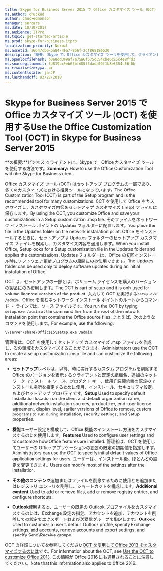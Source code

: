 ```yaml
---
title: Skype for Business Server 2015 で Office カスタマイズ ツール (OCT) を使用する
ms.author: chucked
author: chuckedmonson
manager: serdars
ms.date: 10/20/2017
ms.audience: ITPro
ms.topic: get-started-article
ms.prod: skype-for-business-itpro
localization_priority: Normal
ms.assetid: 26647cb6-ba84-4ba7-8b6f-2cf86818e530
description: '概要: Skype で、Office カスタマイズ ツールを使用して、クライアントのビジネスの方法です。'
ms.openlocfilehash: b0e8dd399af7a75a6f575d554cbe6c25c4e8ffd3
ms.sourcegitcommit: 7d819bc9eb63bfd85f5dada09f1b8e5354c56f6b
ms.translationtype: MT
ms.contentlocale: ja-JP
ms.lasthandoff: 03/28/2018
---
```

# <a name="use-the-office-customization-tool-oct-in-skype-for-business-server-2015"></a><span data-ttu-id="c6fef-103">Skype for Business Server 2015 で Office カスタマイズ ツール (OCT) を使用する</span><span class="sxs-lookup"><span data-stu-id="c6fef-103">Use the Office Customization Tool (OCT) in Skype for Business Server 2015</span></span>
 
<span data-ttu-id="c6fef-104">**の概要:**ビジネス クライアントに、Skype で、Office カスタマイズ ツールを使用する方法です。</span><span class="sxs-lookup"><span data-stu-id="c6fef-104">**Summary:** How to use the Office Customization Tool with the Skype for Business client.</span></span>
  
<span data-ttu-id="c6fef-105">Office カスタマイズ ツール (OCT) はセットアップ プログラムの一部であり、多くのカスタマイズにおける推奨ツールになっています。</span><span class="sxs-lookup"><span data-stu-id="c6fef-105">The Office Customization Tool (OCT) is part of the Setup program and is the recommended tool for many customizations.</span></span> <span data-ttu-id="c6fef-106">OCT を使用して Office をカスタマイズし、カスタマイズ内容をセットアップ カスタマイズ (.msp) ファイルに保存します。</span><span class="sxs-lookup"><span data-stu-id="c6fef-106">By using the OCT, you customize Office and save your customizations in a Setup customization .msp file.</span></span> <span data-ttu-id="c6fef-107">そのファイルをネットワーク インストール ポイントの Updates フォルダーに配置します。</span><span class="sxs-lookup"><span data-stu-id="c6fef-107">You place the file in the Updates folder on the network installation point.</span></span> <span data-ttu-id="c6fef-108">Office をインストールするときに、セットアップは Updates フォルダーのセットアップ カスタマイズ ファイルを検索し、カスタマイズ内容を適用します。</span><span class="sxs-lookup"><span data-stu-id="c6fef-108">When you install Office, Setup looks for a Setup customization file in the Updates folder and applies the customizations.</span></span> <span data-ttu-id="c6fef-109">Updates フォルダーは、Office の初回インストール時にソフトウェア更新プログラムの展開にのみ使用できます。</span><span class="sxs-lookup"><span data-stu-id="c6fef-109">The Updates folder can be used only to deploy software updates during an initial installation of Office.</span></span>
  
<span data-ttu-id="c6fef-110">OCT は、セットアップの一部とは、ボリューム ライセンスを購入のバージョンの製品にのみ使用します。</span><span class="sxs-lookup"><span data-stu-id="c6fef-110">The OCT is part of setup and it is only used for volume licensed versions of the product.</span></span> <span data-ttu-id="c6fef-111">入力して OCT を実行する`setup.exe /admin`、Office を含むネットワーク インストール ポイントのルートからコマンド ・ ラインでは、ソース ファイルです。</span><span class="sxs-lookup"><span data-stu-id="c6fef-111">You run the OCT by typing  `setup.exe /admin` at the command line from the root of the network installation point that contains the Office source files.</span></span> <span data-ttu-id="c6fef-112">たとえば、次のようなコマンドを使用します。</span><span class="sxs-lookup"><span data-stu-id="c6fef-112">For example, use the following:</span></span>
  
 `\\server\share\Office15\setup.exe /admin`
  
<span data-ttu-id="c6fef-113">管理者は、OCT を使用してセットアップ カスタマイズ .msp ファイルを作成し、次の領域をカスタマイズすることができます。</span><span class="sxs-lookup"><span data-stu-id="c6fef-113">Administrators use the OCT to create a setup customization .msp file and can customize the following areas:</span></span>
  
- <span data-ttu-id="c6fef-114">**セットアップ**レベルは、以前、時に実行するカスタム プログラムを削除する Office のバージョンを表示するクライアントと既定の組織名、追加のネットワーク インストール ソース、プロダクト キー、使用許諾契約書の既定のインストール場所を指定するために使用、インストール、セキュリティ設定、およびセットアップ プロパティです。</span><span class="sxs-lookup"><span data-stu-id="c6fef-114">**Setup** Used to specify default installation location on the client and default organization name, additional network installation sources, product key, end-user license agreement, display level, earlier versions of Office to remove, custom programs to run during installation, security settings, and Setup properties.</span></span>
    
- <span data-ttu-id="c6fef-115">**機能**ユーザー設定を構成して、Office 機能のインストール方法をカスタマイズするのにを使用します。</span><span class="sxs-lookup"><span data-stu-id="c6fef-115">**Features** Used to configure user settings and to customize how Office features are installed.</span></span> <span data-ttu-id="c6fef-116">管理者は、OCT を使用してユーザーの Office アプリケーションの設定の既定の初期値を指定します。</span><span class="sxs-lookup"><span data-stu-id="c6fef-116">Administrators can use the OCT to specify initial default values of Office application settings for users.</span></span> <span data-ttu-id="c6fef-117">ユーザーは、インストール後、ほとんどの設定を変更できます。</span><span class="sxs-lookup"><span data-stu-id="c6fef-117">Users can modify most of the settings after the installation.</span></span>
    
- <span data-ttu-id="c6fef-118">**その他のコンテンツ**追加またはファイルを削除するために使用とを追加またはレジストリ エントリを削除し、ショートカットを構成します。</span><span class="sxs-lookup"><span data-stu-id="c6fef-118">**Additional content** Used to add or remove files, add or remove registry entries, and configure shortcuts.</span></span>
    
- <span data-ttu-id="c6fef-119">**Outlook**使用すると、ユーザーの既定の Outlook プロファイルをカスタマイズするのには、Exchange 設定の指定、アカウントを追加、アカウントを削除しての設定をエクスポートおよび送受信グループを指定します。</span><span class="sxs-lookup"><span data-stu-id="c6fef-119">**Outlook** Used to customize a user's default Outlook profile, specify Exchange settings, add accounts, remove accounts and export settings, and specify Send\Receive groups.</span></span>
    
<span data-ttu-id="c6fef-120">OCT の詳細についてを参照してください[OCT を使用して Office 2013 をカスタマイズするのには](https://technet.microsoft.com/library/cc179132.aspx)です。</span><span class="sxs-lookup"><span data-stu-id="c6fef-120">For information about the OCT, see [Use the OCT to customize Office 2013](https://technet.microsoft.com/library/cc179132.aspx).</span></span> <span data-ttu-id="c6fef-121">この情報が Office 2016 にも適用されることに注意してください。</span><span class="sxs-lookup"><span data-stu-id="c6fef-121">Note that this information also applies to Office 2016.</span></span>
  

